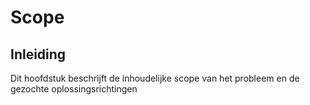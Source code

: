 # Scope

## Inleiding 
Dit hoofdstuk beschrijft de inhoudelijke scope van het probleem en de gezochte oplossingsrichtingen














